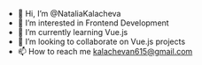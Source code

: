 - 👋 Hi, I’m @NataliaKalacheva
- 👀 I’m interested in Frontend Development
- 🌱 I’m currently learning Vue.js
- 💞️ I’m looking to collaborate on Vue.js projects
- 📫 How to reach me kalachevan615@gmail.com

<!---
NataliaKalacheva/NataliaKalacheva is a ✨ special ✨ repository because its `README.md` (this file) appears on your GitHub profile.
You can click the Preview link to take a look at your changes.
--->
